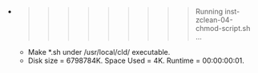 * >>>>>>>>> Running inst-zclean-04-chmod-script.sh ...
  * Make *.sh under /usr/local/cld/ executable.
  * Disk size = 6798784K. Space Used = 4K. Runtime = 00:00:00:01.
